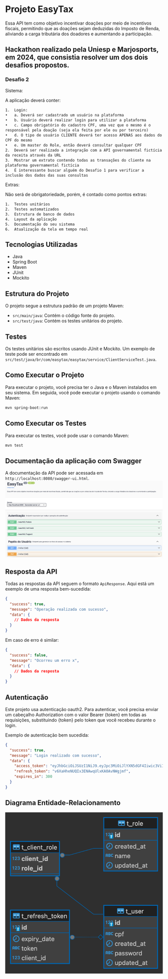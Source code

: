 # Projeto EasyTax

Essa API tem como objetivo incentivar doações por meio de incentivos fiscais, permitindo que as doações sejam deduzidas do Imposto de Renda, aliviando a carga tributária dos doadores e aumentando a participação.

## Hackathon realizado pela Uniesp e Marjosports, em 2024, que consistia resolver um dos dois desafios propostos.

### Desafio 2

Sistema:

A aplicação deverá conter:

	1.	Login:
	•	a. Deverá ser cadastrado um usuário na plataforma
	•	b. Usuário deverá realizar login para utilizar a plataforma
	•	c. Campo obrigatório do cadastro CPF, uma vez que o mesmo é o responsável pela doação (seja ela feita por ele ou por terceiro)
	•	d. O tipo de usuário CLIENTE deverá ter acesso APENAS aos dados do CPF do mesmo
	•	e. Um master do Role, então deverá consultar qualquer CPF
	2.	Deverá ser realizado a integração com a API governamental fictícia da receita através da URL
	3.	Mostrar um extrato contendo todas as transações do cliente na plataforma governamental fictícia
	4.	É interessante buscar alguém do Desafio 1 para verificar a inclusão dos dados das suas consultas

Extras:

Não será de obrigatoriedade, porém, é contado como pontos extras:

	1.	Testes unitários
	2.	Testes automatizados
	3.	Estrutura de banco de dados
	4.	Layout da aplicação
	5.	Documentação do seu sistema
	6.	Atualização da tela em tempo real

## Tecnologias Utilizadas

- Java
- Spring Boot
- Maven
- JUnit
- Mockito

## Estrutura do Projeto

O projeto segue a estrutura padrão de um projeto Maven:

- `src/main/java`: Contém o código fonte do projeto.
- `src/test/java`: Contém os testes unitários do projeto.

## Testes

Os testes unitários são escritos usando JUnit e Mockito. Um exemplo de teste pode ser encontrado em `src/test/java/br/com/easytax/easytax/service/ClientServiceTest.java`.

## Como Executar o Projeto

Para executar o projeto, você precisa ter o Java e o Maven instalados em seu sistema. Em seguida, você pode executar o projeto usando o comando Maven:

```bash
mvn spring-boot:run
```

## Como Executar os Testes
Para executar os testes, você pode usar o comando Maven:

```bash
mvn test
```

## Documentação da aplicação com Swagger
A documentação da API pode ser acessada em `http://localhost:8080/swagger-ui.html`.
![Diagrama ER](./swagger.png)

## Resposta da API

Todas as respostas da API seguem o formato `ApiResponse`. Aqui está um exemplo de uma resposta bem-sucedida:

```json
{
  "success": true,
  "message": "Operação realizada com sucesso",
  "data": {
    // Dados da resposta
  }
}
```

Em caso de erro é similar:
```json
{
  "success": false,
  "message": "Ocorreu um erro x",
  "data": {
    // Dados da resposta
  }
}
```

## Autenticação
Este projeto usa autenticação oauth2. Para autenticar, você precisa enviar um cabeçalho Authorization com o valor Bearer {token} em todas as requisições, substituindo {token} pelo token que você recebeu durante o login.

Exemplo de autenticação bem sucedida:
```json
{
  "success": true,
  "message": "Login realizado com sucesso",
  "data": {
    "access_token": "eyJhbGciOiJSUzI1NiJ9.eyJpc3MiOiJlYXN5dGF4Iiwic3ViIjoiNjgyNTMzNjIwNzIiLCJleHAiOjE3MTk2ODkxNTMsImlhdCI6MTcxOTY4ODg1Mywicm9sZXMiOlsiQURNSU4iXX0.sMmkOw99txSyg-ax4oZACnid5AMbJhwGGWn8eRelI5oyxzbwTHyH1m4b3PWs-f5PQoLgErf6Bs-08Ob5rKfZjAkvihZp7atSWHsbn9CGHVW5YECF1zRmPpZWQXcD02PnIeK2iC0fb05zYWs3Jg0Mt4BQmRhY0WiUO4WhnT9yrf8Sx67KluPaTCJOMHAy0Q3ECSlisU6_iORPlcCwPBaAY65iPU-X9s3oQVGF2YkTw6GVwXHJbd9nvZWf7N59pHI20BMJKgOYaO29H8smXhYS6rWZaTqv0s-zRGUDIw82jWXX7JcEo7HrC_qzv1ntTbOsMSWsZDzHu9bbqqexKKyaog",
    "refresh_token": "v6XaHheNUQIx3ENAwqUlxKA0AvNWgjmf",
    "expires_in": 300
  }
}
```

## Diagrama Entidade-Relacionamento
![Diagrama ER](./ER.png)